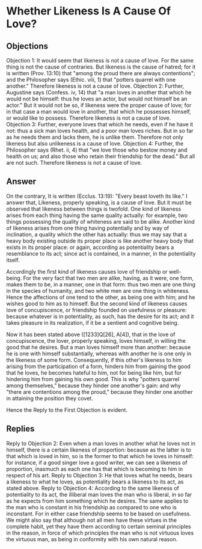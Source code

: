 # Whether Likeness Is A Cause Of Love?
## Objections
Objection 1: It would seem that likeness is not a cause of love. For the same thing is not the cause of contraries. But likeness is the cause of hatred; for it is written (Prov. 13:10) that "among the proud there are always contentions"; and the Philosopher says (Ethic. viii, 1) that "potters quarrel with one another." Therefore likeness is not a cause of love.
Objection 2: Further, Augustine says (Confess. iv, 14) that "a man loves in another that which he would not be himself: thus he loves an actor, but would not himself be an actor." But it would not be so, if likeness were the proper cause of love; for in that case a man would love in another, that which he possesses himself, or would like to possess. Therefore likeness is not a cause of love.
Objection 3: Further, everyone loves that which he needs, even if he have it not: thus a sick man loves health, and a poor man loves riches. But in so far as he needs them and lacks them, he is unlike them. Therefore not only likeness but also unlikeness is a cause of love.
Objection 4: Further, the Philosopher says (Rhet. ii, 4) that "we love those who bestow money and health on us; and also those who retain their friendship for the dead." But all are not such. Therefore likeness is not a cause of love.
## Answer
On the contrary, It is written (Ecclus. 13:19): "Every beast loveth its like."
I answer that, Likeness, properly speaking, is a cause of love. But it must be observed that likeness between things is twofold. One kind of likeness arises from each thing having the same quality actually: for example, two things possessing the quality of whiteness are said to be alike. Another kind of likeness arises from one thing having potentially and by way of inclination, a quality which the other has actually: thus we may say that a heavy body existing outside its proper place is like another heavy body that exists in its proper place: or again, according as potentiality bears a resemblance to its act; since act is contained, in a manner, in the potentiality itself.

Accordingly the first kind of likeness causes love of friendship or well-being. For the very fact that two men are alike, having, as it were, one form, makes them to be, in a manner, one in that form: thus two men are one thing in the species of humanity, and two white men are one thing in whiteness. Hence the affections of one tend to the other, as being one with him; and he wishes good to him as to himself. But the second kind of likeness causes love of concupiscence, or friendship founded on usefulness or pleasure: because whatever is in potentiality, as such, has the desire for its act; and it takes pleasure in its realization, if it be a sentient and cognitive being.

Now it has been stated above ([1233]Q[26], A[4]), that in the love of concupiscence, the lover, properly speaking, loves himself, in willing the good that he desires. But a man loves himself more than another: because he is one with himself substantially, whereas with another he is one only in the likeness of some form. Consequently, if this other's likeness to him arising from the participation of a form, hinders him from gaining the good that he loves, he becomes hateful to him, not for being like him, but for hindering him from gaining his own good. This is why "potters quarrel among themselves," because they hinder one another's gain: and why "there are contentions among the proud," because they hinder one another in attaining the position they covet.

Hence the Reply to the First Objection is evident.
## Replies
Reply to Objection 2: Even when a man loves in another what he loves not in himself, there is a certain likeness of proportion: because as the latter is to that which is loved in him, so is the former to that which he loves in himself: for instance, if a good singer love a good writer, we can see a likeness of proportion, inasmuch as each one has that which is becoming to him in respect of his art.
Reply to Objection 3: He that loves what he needs, bears a likeness to what he loves, as potentiality bears a likeness to its act, as stated above.
Reply to Objection 4: According to the same likeness of potentiality to its act, the illiberal man loves the man who is liberal, in so far as he expects from him something which he desires. The same applies to the man who is constant in his friendship as compared to one who is inconstant. For in either case friendship seems to be based on usefulness. We might also say that although not all men have these virtues in the complete habit, yet they have them according to certain seminal principles in the reason, in force of which principles the man who is not virtuous loves the virtuous man, as being in conformity with his own natural reason.